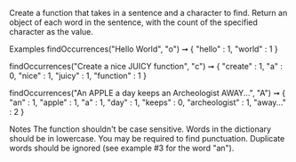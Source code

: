 Create a function that takes in a sentence and a character to find. Return an object of each word in the sentence, with the count of the specified character as the value.

Examples
findOccurrences("Hello World", "o") ➞ {
  "hello" : 1,
  "world" : 1
}

findOccurrences("Create a nice JUICY function", "c") ➞  {
  "create" : 1,
  "a" : 0,
  "nice" : 1,
  "juicy" : 1,
  "function" : 1
}

findOccurrences("An APPLE a day keeps an Archeologist AWAY...", "A") ➞ {
  "an" : 1,
  "apple" : 1,
  "a" : 1,
  "day" : 1,
  "keeps" : 0,
  "archeologist" : 1,
  "away..." : 2
}

Notes
The function shouldn't be case sensitive.
Words in the dictionary should be in lowercase.
You may be required to find punctuation.
Duplicate words should be ignored (see example #3 for the word "an").
